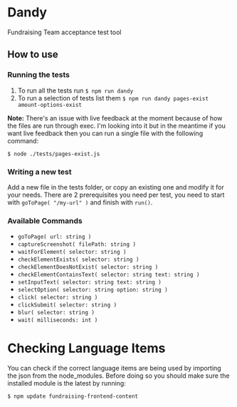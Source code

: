 # Dandy

Fundraising Team acceptance test tool

## How to use

### Running the tests

1. To run all the tests run `$ npm run dandy`
2. To run a selection of tests list them `$ npm run dandy pages-exist amount-options-exist`

**Note:** There's an issue with live feedback at the moment because of how the files are run through exec. I'm looking into it but in the meantime if you want live feedback then you can run a single file with the following command:

`$ node ./tests/pages-exist.js`

### Writing a new test
Add a new file in the tests folder, or copy an existing one and modify it for your needs. There are 2 prerequisites you need per test, you need to start with `goToPage( "/my-url" )` and finish with `run()`.

### Available Commands
* `goToPage( url: string )`
* `captureScreenshot( filePath: string )`
* `waitForElement( selector: string )`
* `checkElementExists( selector: string )`
* `checkElementDoesNotExist( selector: string )`
* `checkElementContainsText( selector: string text: string )`
* `setInputText( selector: string text: string )`
* `selectOption( selector: string option: string )`
* `click( selector: string )`
* `clickSubmit( selector: string )`
* `blur( selector: string )`
* `wait( milliseconds: int )`

# Checking Language Items
You can check if the correct language items are being used by importing the json from the node_modules. Before doing so you should make sure the installed module is the latest by running:

`$ npm update fundraising-frontend-content`
